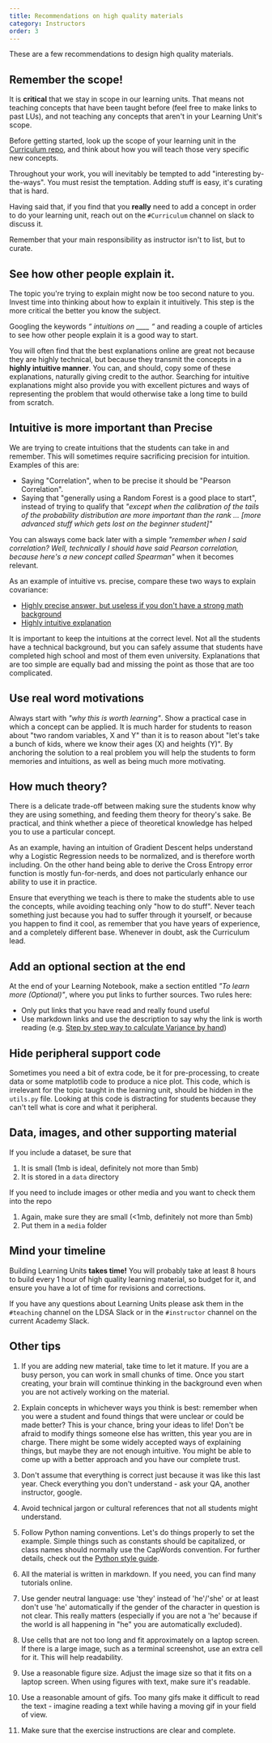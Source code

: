 ```yaml
---
title: Recommendations on high quality materials
category: Instructors
order: 3
---
```


These are a few recommendations to design high quality materials.

## Remember the scope! 

It is **critical** that we stay in scope in our learning units. That means not teaching concepts that have been taught before (feel free to make links to past LUs), and not teaching any concepts that aren't in your Learning Unit's scope. 

Before getting started, look up the scope of your learning unit in the [Curriculum repo](https://github.com/LDSSA/curriculum-development), and think about how you will teach those very specific new concepts. 

Throughout your work, you will inevitably be tempted to add "interesting by-the-ways". You must resist the temptation. Adding stuff is easy, it's curating that is hard.

Having said that, if you find that you **really** need to add a concept in order to do your learning unit, reach out on the `#Curriculum` channel on slack to discuss it. 

Remember that your main responsibility as instructor isn't to list, but to curate.

## See how other people explain it.

The topic you're trying to explain might now be too second nature to you. Invest time into thinking about how to explain it intuitively. This step is the more critical the better you know the subject. 

Googling the keywords _“ intuitions on ____ “_ and reading a couple of articles to see how other people explain it is a good way to start. 

You will often find that the best explanations online are great not because they are highly technical, but because they transmit the concepts in a **highly intuitive manner**. You can, and should, copy some of these explanations, naturally giving credit to the author. Searching for intuitive explanations might also provide you with excellent pictures and ways of representing the problem that would otherwise take a long time to build from scratch. 

## Intuitive is more important than Precise 
We are trying to create intuitions that the students can take in and remember. This will sometimes require sacrificing precision for intuition. Examples of this are: 
* Saying "Correlation", when to be precise it should be "Pearson Correlation".
* Saying that "generally using a Random Forest is a good place to start", instead of trying to qualify that _"except when the calibration of the tails of the probability distribution are more important than the rank ... [more advanced stuff which gets lost on the beginner student]"_ 

You can alsways come back later with a simple _"remember when I said correlation? Well, technically I should have said Pearson correlation, because here's a new concept called Spearman"_ when it becomes relevant.

As an example of intuitive vs. precise, compare these two ways to explain covariance: 
* [Highly precise answer, but useless if you don't have a strong math background](http://mathworld.wolfram.com/Covariance.html)  
* [Highly intuitive explanation](https://stats.stackexchange.com/questions/18058/how-would-you-explain-covariance-to-someone-who-understands-only-the-mean?)

It is important to keep the intuitions at the correct level. Not all the students have a technical background, but you can safely assume that students have completed high school and most of them even university. Explanations that are too simple are equally bad and missing the point as those that are too complicated.

## Use real word motivations 
Always start with _"why this is worth learning"_. Show a practical case in which a concept can be applied. It is much harder for students to reason about "two random variables, X and Y" than it is to reason about "let's take a bunch of kids, where we know their ages (X) and heights (Y)". By anchoring the solution to a real problem you will help the students to form memories and intuitions, as well as being much more motivating. 

## How much theory? 
There is a delicate trade-off between making sure the students know why they are using something, and feeding them theory for theory's sake. Be practical, and think whether a piece of theoretical knowledge has helped you to use a particular concept. 

As an example, having an intuition of Gradient Descent helps understand why a Logistic Regression needs to be normalized, and is therefore worth including. On the other hand being able to derive the Cross Entropy error function is mostly fun-for-nerds, and does not particularly enhance our ability to use it in practice. 

Ensure that everything we teach is there to make the students able to use the concepts, while avoiding teaching only "how to do stuff". Never teach something just because you had to suffer through it yourself, or because you happen to find it cool, as remember that you have years of experience, and a completely different base. Whenever in doubt, ask the Curriculum lead. 

## Add an optional section at the end 
At the end of your Learning Notebook, make a section entitled _"To learn more (Optional)"_, where you put links to further sources. Two rules here: 
* Only put links that you have read and really found useful
* Use markdown links and use the description to say why the link is worth reading
(e.g. [Step by step way to calculate Variance by hand](https://www.wikihow.com/Calculate-Variance))

## Hide peripheral support code 
Sometimes you need a bit of extra code, be it for pre-processing, to create data or some matplotlib code to produce a nice plot. This code, which is irrelevant for the topic taught in the learning unit, should be hidden in the `utils.py` file. Looking at this code is distracting for students because they can't tell what is core and what it peripheral.

## Data, images, and other supporting material

If you include a dataset, be sure that

1. It is small (1mb is ideal, definitely not more than 5mb)
1. It is stored in a `data` directory

If you need to include images or other media and you want to check them into the repo

1. Again, make sure they are small (<1mb, definitely not more than 5mb)
1. Put them in a `media` folder


## Mind your timeline 

Building Learning Units **takes time!** You will probably take at least 8 hours to build every 1 hour of high quality learning material, so budget for it, and ensure you have a lot of time for revisions and corrections.

If you have any questions about Learning Units please ask them in the `#teaching` channel on the LDSA Slack or in the `#instructor` channel on the current Academy Slack.

## Other tips

1. If you are adding new material, take time to let it mature. If you are a busy person, you can work in small chunks of time. Once you start creating, your brain will comtinue thinking in the background even when you are not actively working on the material.

1. Explain concepts in whichever ways you think is best: remember when you were a student and found things that were unclear or could be made better? This is your chance, bring your ideas to life! Don't be afraid to modify things someone else has written, this year you are in charge. There might be some widely accepted ways of explaining things, but maybe they are not enough intuitive. You might be able to come up with a better approach and you have our complete trust.

1. Don't assume that everything is correct just because it was like this last year. Check everything you don't understand - ask your QA, another instructor, google.

1. Avoid technical jargon or cultural references that not all students might understand.

1. Follow Python naming conventions. Let's do things properly to set the example. Simple things such as constants should be capitalized, or class names should normally use the CapWords convention. For further details, check out the [Python style guide](https://www.python.org/dev/peps/pep-0008/).

1. All the material is written in markdown. If you need, you can find many tutorials online.

1. Use gender neutral language: use 'they' instead of 'he'/'she' or at least don't use 'he' automatically if the gender of the character in question is not clear. This really matters (especially if you are not a 'he' because if the world is all happening in "he" you are automatically excluded).

1. Use cells that are not too long and fit approximately on a laptop screen. If there is a large image, such as a terminal screenshot, use an extra cell for it. This will help readability.

1. Use a reasonable figure size. Adjust the image size so that it fits on a laptop screen. When using figures with text, make sure it's readable.

1. Use a reasonable amount of gifs. Too many gifs make it difficult to read the text - imagine reading a text while having a moving gif in your field of view.

1. Make sure that the exercise instructions are clear and complete.
